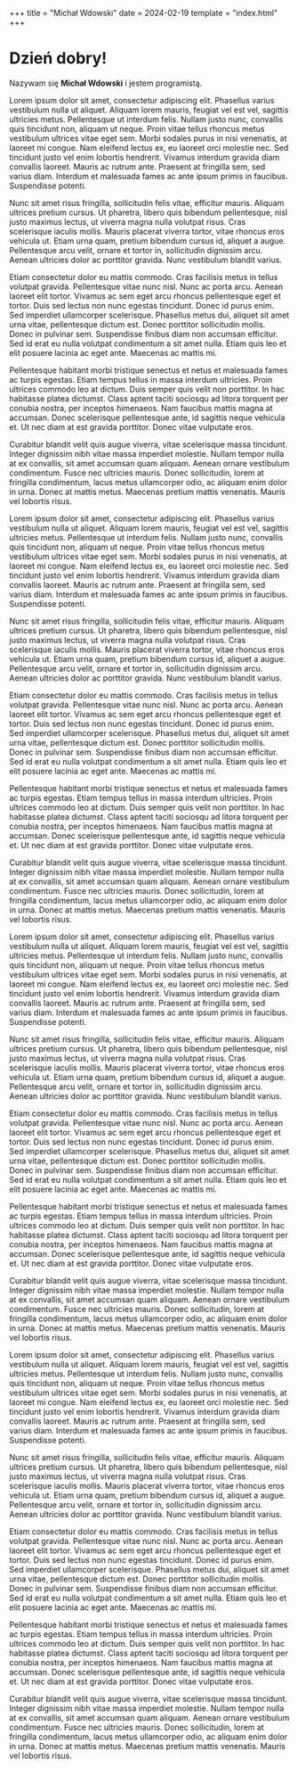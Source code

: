 +++
title = "Michał Wdowski"
date = 2024-02-19
template = "index.html"
+++

# Dzień dobry!

Nazywam się **Michał Wdowski** i jestem programistą.



Lorem ipsum dolor sit amet, consectetur adipiscing elit. Phasellus varius vestibulum nulla ut aliquet. Aliquam lorem mauris, feugiat vel est vel, sagittis ultricies metus. Pellentesque ut interdum felis. Nullam justo nunc, convallis quis tincidunt non, aliquam ut neque. Proin vitae tellus rhoncus metus vestibulum ultrices vitae eget sem. Morbi sodales purus in nisi venenatis, at laoreet mi congue. Nam eleifend lectus ex, eu laoreet orci molestie nec. Sed tincidunt justo vel enim lobortis hendrerit. Vivamus interdum gravida diam convallis laoreet. Mauris ac rutrum ante. Praesent at fringilla sem, sed varius diam. Interdum et malesuada fames ac ante ipsum primis in faucibus. Suspendisse potenti.

Nunc sit amet risus fringilla, sollicitudin felis vitae, efficitur mauris. Aliquam ultrices pretium cursus. Ut pharetra, libero quis bibendum pellentesque, nisl justo maximus lectus, ut viverra magna nulla volutpat risus. Cras scelerisque iaculis mollis. Mauris placerat viverra tortor, vitae rhoncus eros vehicula ut. Etiam urna quam, pretium bibendum cursus id, aliquet a augue. Pellentesque arcu velit, ornare et tortor in, sollicitudin dignissim arcu. Aenean ultricies dolor ac porttitor gravida. Nunc vestibulum blandit varius.

Etiam consectetur dolor eu mattis commodo. Cras facilisis metus in tellus volutpat gravida. Pellentesque vitae nunc nisl. Nunc ac porta arcu. Aenean laoreet elit tortor. Vivamus ac sem eget arcu rhoncus pellentesque eget et tortor. Duis sed lectus non nunc egestas tincidunt. Donec id purus enim. Sed imperdiet ullamcorper scelerisque. Phasellus metus dui, aliquet sit amet urna vitae, pellentesque dictum est. Donec porttitor sollicitudin mollis. Donec in pulvinar sem. Suspendisse finibus diam non accumsan efficitur. Sed id erat eu nulla volutpat condimentum a sit amet nulla. Etiam quis leo et elit posuere lacinia ac eget ante. Maecenas ac mattis mi.

Pellentesque habitant morbi tristique senectus et netus et malesuada fames ac turpis egestas. Etiam tempus tellus in massa interdum ultricies. Proin ultrices commodo leo at dictum. Duis semper quis velit non porttitor. In hac habitasse platea dictumst. Class aptent taciti sociosqu ad litora torquent per conubia nostra, per inceptos himenaeos. Nam faucibus mattis magna at accumsan. Donec scelerisque pellentesque ante, id sagittis neque vehicula et. Ut nec diam at est gravida porttitor. Donec vitae vulputate eros.

Curabitur blandit velit quis augue viverra, vitae scelerisque massa tincidunt. Integer dignissim nibh vitae massa imperdiet molestie. Nullam tempor nulla at ex convallis, sit amet accumsan quam aliquam. Aenean ornare vestibulum condimentum. Fusce nec ultricies mauris. Donec sollicitudin, lorem at fringilla condimentum, lacus metus ullamcorper odio, ac aliquam enim dolor in urna. Donec at mattis metus. Maecenas pretium mattis venenatis. Mauris vel lobortis risus. 



Lorem ipsum dolor sit amet, consectetur adipiscing elit. Phasellus varius vestibulum nulla ut aliquet. Aliquam lorem mauris, feugiat vel est vel, sagittis ultricies metus. Pellentesque ut interdum felis. Nullam justo nunc, convallis quis tincidunt non, aliquam ut neque. Proin vitae tellus rhoncus metus vestibulum ultrices vitae eget sem. Morbi sodales purus in nisi venenatis, at laoreet mi congue. Nam eleifend lectus ex, eu laoreet orci molestie nec. Sed tincidunt justo vel enim lobortis hendrerit. Vivamus interdum gravida diam convallis laoreet. Mauris ac rutrum ante. Praesent at fringilla sem, sed varius diam. Interdum et malesuada fames ac ante ipsum primis in faucibus. Suspendisse potenti.

Nunc sit amet risus fringilla, sollicitudin felis vitae, efficitur mauris. Aliquam ultrices pretium cursus. Ut pharetra, libero quis bibendum pellentesque, nisl justo maximus lectus, ut viverra magna nulla volutpat risus. Cras scelerisque iaculis mollis. Mauris placerat viverra tortor, vitae rhoncus eros vehicula ut. Etiam urna quam, pretium bibendum cursus id, aliquet a augue. Pellentesque arcu velit, ornare et tortor in, sollicitudin dignissim arcu. Aenean ultricies dolor ac porttitor gravida. Nunc vestibulum blandit varius.

Etiam consectetur dolor eu mattis commodo. Cras facilisis metus in tellus volutpat gravida. Pellentesque vitae nunc nisl. Nunc ac porta arcu. Aenean laoreet elit tortor. Vivamus ac sem eget arcu rhoncus pellentesque eget et tortor. Duis sed lectus non nunc egestas tincidunt. Donec id purus enim. Sed imperdiet ullamcorper scelerisque. Phasellus metus dui, aliquet sit amet urna vitae, pellentesque dictum est. Donec porttitor sollicitudin mollis. Donec in pulvinar sem. Suspendisse finibus diam non accumsan efficitur. Sed id erat eu nulla volutpat condimentum a sit amet nulla. Etiam quis leo et elit posuere lacinia ac eget ante. Maecenas ac mattis mi.

Pellentesque habitant morbi tristique senectus et netus et malesuada fames ac turpis egestas. Etiam tempus tellus in massa interdum ultricies. Proin ultrices commodo leo at dictum. Duis semper quis velit non porttitor. In hac habitasse platea dictumst. Class aptent taciti sociosqu ad litora torquent per conubia nostra, per inceptos himenaeos. Nam faucibus mattis magna at accumsan. Donec scelerisque pellentesque ante, id sagittis neque vehicula et. Ut nec diam at est gravida porttitor. Donec vitae vulputate eros.

Curabitur blandit velit quis augue viverra, vitae scelerisque massa tincidunt. Integer dignissim nibh vitae massa imperdiet molestie. Nullam tempor nulla at ex convallis, sit amet accumsan quam aliquam. Aenean ornare vestibulum condimentum. Fusce nec ultricies mauris. Donec sollicitudin, lorem at fringilla condimentum, lacus metus ullamcorper odio, ac aliquam enim dolor in urna. Donec at mattis metus. Maecenas pretium mattis venenatis. Mauris vel lobortis risus. 



Lorem ipsum dolor sit amet, consectetur adipiscing elit. Phasellus varius vestibulum nulla ut aliquet. Aliquam lorem mauris, feugiat vel est vel, sagittis ultricies metus. Pellentesque ut interdum felis. Nullam justo nunc, convallis quis tincidunt non, aliquam ut neque. Proin vitae tellus rhoncus metus vestibulum ultrices vitae eget sem. Morbi sodales purus in nisi venenatis, at laoreet mi congue. Nam eleifend lectus ex, eu laoreet orci molestie nec. Sed tincidunt justo vel enim lobortis hendrerit. Vivamus interdum gravida diam convallis laoreet. Mauris ac rutrum ante. Praesent at fringilla sem, sed varius diam. Interdum et malesuada fames ac ante ipsum primis in faucibus. Suspendisse potenti.

Nunc sit amet risus fringilla, sollicitudin felis vitae, efficitur mauris. Aliquam ultrices pretium cursus. Ut pharetra, libero quis bibendum pellentesque, nisl justo maximus lectus, ut viverra magna nulla volutpat risus. Cras scelerisque iaculis mollis. Mauris placerat viverra tortor, vitae rhoncus eros vehicula ut. Etiam urna quam, pretium bibendum cursus id, aliquet a augue. Pellentesque arcu velit, ornare et tortor in, sollicitudin dignissim arcu. Aenean ultricies dolor ac porttitor gravida. Nunc vestibulum blandit varius.

Etiam consectetur dolor eu mattis commodo. Cras facilisis metus in tellus volutpat gravida. Pellentesque vitae nunc nisl. Nunc ac porta arcu. Aenean laoreet elit tortor. Vivamus ac sem eget arcu rhoncus pellentesque eget et tortor. Duis sed lectus non nunc egestas tincidunt. Donec id purus enim. Sed imperdiet ullamcorper scelerisque. Phasellus metus dui, aliquet sit amet urna vitae, pellentesque dictum est. Donec porttitor sollicitudin mollis. Donec in pulvinar sem. Suspendisse finibus diam non accumsan efficitur. Sed id erat eu nulla volutpat condimentum a sit amet nulla. Etiam quis leo et elit posuere lacinia ac eget ante. Maecenas ac mattis mi.

Pellentesque habitant morbi tristique senectus et netus et malesuada fames ac turpis egestas. Etiam tempus tellus in massa interdum ultricies. Proin ultrices commodo leo at dictum. Duis semper quis velit non porttitor. In hac habitasse platea dictumst. Class aptent taciti sociosqu ad litora torquent per conubia nostra, per inceptos himenaeos. Nam faucibus mattis magna at accumsan. Donec scelerisque pellentesque ante, id sagittis neque vehicula et. Ut nec diam at est gravida porttitor. Donec vitae vulputate eros.

Curabitur blandit velit quis augue viverra, vitae scelerisque massa tincidunt. Integer dignissim nibh vitae massa imperdiet molestie. Nullam tempor nulla at ex convallis, sit amet accumsan quam aliquam. Aenean ornare vestibulum condimentum. Fusce nec ultricies mauris. Donec sollicitudin, lorem at fringilla condimentum, lacus metus ullamcorper odio, ac aliquam enim dolor in urna. Donec at mattis metus. Maecenas pretium mattis venenatis. Mauris vel lobortis risus. 



Lorem ipsum dolor sit amet, consectetur adipiscing elit. Phasellus varius vestibulum nulla ut aliquet. Aliquam lorem mauris, feugiat vel est vel, sagittis ultricies metus. Pellentesque ut interdum felis. Nullam justo nunc, convallis quis tincidunt non, aliquam ut neque. Proin vitae tellus rhoncus metus vestibulum ultrices vitae eget sem. Morbi sodales purus in nisi venenatis, at laoreet mi congue. Nam eleifend lectus ex, eu laoreet orci molestie nec. Sed tincidunt justo vel enim lobortis hendrerit. Vivamus interdum gravida diam convallis laoreet. Mauris ac rutrum ante. Praesent at fringilla sem, sed varius diam. Interdum et malesuada fames ac ante ipsum primis in faucibus. Suspendisse potenti.

Nunc sit amet risus fringilla, sollicitudin felis vitae, efficitur mauris. Aliquam ultrices pretium cursus. Ut pharetra, libero quis bibendum pellentesque, nisl justo maximus lectus, ut viverra magna nulla volutpat risus. Cras scelerisque iaculis mollis. Mauris placerat viverra tortor, vitae rhoncus eros vehicula ut. Etiam urna quam, pretium bibendum cursus id, aliquet a augue. Pellentesque arcu velit, ornare et tortor in, sollicitudin dignissim arcu. Aenean ultricies dolor ac porttitor gravida. Nunc vestibulum blandit varius.

Etiam consectetur dolor eu mattis commodo. Cras facilisis metus in tellus volutpat gravida. Pellentesque vitae nunc nisl. Nunc ac porta arcu. Aenean laoreet elit tortor. Vivamus ac sem eget arcu rhoncus pellentesque eget et tortor. Duis sed lectus non nunc egestas tincidunt. Donec id purus enim. Sed imperdiet ullamcorper scelerisque. Phasellus metus dui, aliquet sit amet urna vitae, pellentesque dictum est. Donec porttitor sollicitudin mollis. Donec in pulvinar sem. Suspendisse finibus diam non accumsan efficitur. Sed id erat eu nulla volutpat condimentum a sit amet nulla. Etiam quis leo et elit posuere lacinia ac eget ante. Maecenas ac mattis mi.

Pellentesque habitant morbi tristique senectus et netus et malesuada fames ac turpis egestas. Etiam tempus tellus in massa interdum ultricies. Proin ultrices commodo leo at dictum. Duis semper quis velit non porttitor. In hac habitasse platea dictumst. Class aptent taciti sociosqu ad litora torquent per conubia nostra, per inceptos himenaeos. Nam faucibus mattis magna at accumsan. Donec scelerisque pellentesque ante, id sagittis neque vehicula et. Ut nec diam at est gravida porttitor. Donec vitae vulputate eros.

Curabitur blandit velit quis augue viverra, vitae scelerisque massa tincidunt. Integer dignissim nibh vitae massa imperdiet molestie. Nullam tempor nulla at ex convallis, sit amet accumsan quam aliquam. Aenean ornare vestibulum condimentum. Fusce nec ultricies mauris. Donec sollicitudin, lorem at fringilla condimentum, lacus metus ullamcorper odio, ac aliquam enim dolor in urna. Donec at mattis metus. Maecenas pretium mattis venenatis. Mauris vel lobortis risus. 